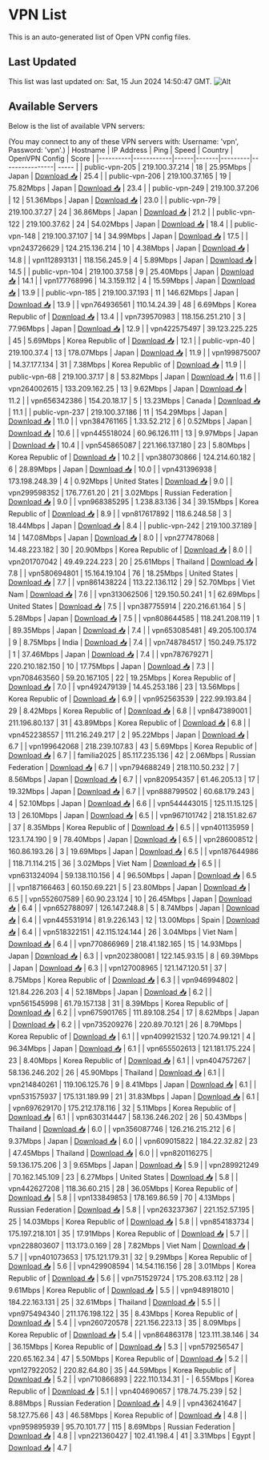 # VPN List

This is an auto-generated list of Open VPN config files.

## Last Updated

This list was last updated on: Sat, 15 Jun 2024 14:50:47 GMT.
![Alt](https://repobeats.axiom.co/api/embed/186b98318ef1479477931607c1ad7d823f12451f.svg "Repobeats analytics image")

## Available Servers

Below is the list of available VPN servers:

(You may connect to any of these VPN servers with: Username: 'vpn', Password: 'vpn'.)
| Hostname | IP Address | Ping | Speed | Country | OpenVPN Config | Score |
|----------|------------|------|-------|---------|----------------| ----- |
| public-vpn-205 | 219.100.37.214 | 18 | 25.95Mbps | Japan | [Download 📥](./configs/server_0_JP.ovpn) | 25.4 |
| public-vpn-206 | 219.100.37.165 | 19 | 75.82Mbps | Japan | [Download 📥](./configs/server_1_JP.ovpn) | 23.4 |
| public-vpn-249 | 219.100.37.206 | 12 | 51.36Mbps | Japan | [Download 📥](./configs/server_2_JP.ovpn) | 23.0 |
| public-vpn-79 | 219.100.37.27 | 24 | 36.86Mbps | Japan | [Download 📥](./configs/server_3_JP.ovpn) | 21.2 |
| public-vpn-122 | 219.100.37.62 | 24 | 54.02Mbps | Japan | [Download 📥](./configs/server_4_JP.ovpn) | 18.4 |
| public-vpn-148 | 219.100.37.107 | 14 | 34.99Mbps | Japan | [Download 📥](./configs/server_5_JP.ovpn) | 17.5 |
| vpn243726629 | 124.215.136.214 | 10 | 4.38Mbps | Japan | [Download 📥](./configs/server_6_JP.ovpn) | 14.8 |
| vpn112893131 | 118.156.245.9 | 4 | 5.89Mbps | Japan | [Download 📥](./configs/server_7_JP.ovpn) | 14.5 |
| public-vpn-104 | 219.100.37.58 | 9 | 25.40Mbps | Japan | [Download 📥](./configs/server_8_JP.ovpn) | 14.1 |
| vpn177768996 | 14.3.159.112 | 4 | 15.59Mbps | Japan | [Download 📥](./configs/server_9_JP.ovpn) | 13.9 |
| public-vpn-185 | 219.100.37.193 | 11 | 146.62Mbps | Japan | [Download 📥](./configs/server_10_JP.ovpn) | 13.9 |
| vpn764936561 | 110.14.24.39 | 48 | 6.69Mbps | Korea Republic of | [Download 📥](./configs/server_11_KR.ovpn) | 13.4 |
| vpn739570983 | 118.156.251.210 | 3 | 77.96Mbps | Japan | [Download 📥](./configs/server_12_JP.ovpn) | 12.9 |
| vpn422575497 | 39.123.225.225 | 45 | 5.69Mbps | Korea Republic of | [Download 📥](./configs/server_13_KR.ovpn) | 12.1 |
| public-vpn-40 | 219.100.37.4 | 13 | 178.07Mbps | Japan | [Download 📥](./configs/server_14_JP.ovpn) | 11.9 |
| vpn199875007 | 14.37.177.134 | 31 | 7.38Mbps | Korea Republic of | [Download 📥](./configs/server_15_KR.ovpn) | 11.9 |
| public-vpn-68 | 219.100.37.17 | 8 | 53.82Mbps | Japan | [Download 📥](./configs/server_16_JP.ovpn) | 11.6 |
| vpn264002615 | 133.209.162.25 | 13 | 9.62Mbps | Japan | [Download 📥](./configs/server_17_JP.ovpn) | 11.2 |
| vpn656342386 | 154.20.18.17 | 5 | 13.23Mbps | Canada | [Download 📥](./configs/server_18_CA.ovpn) | 11.1 |
| public-vpn-237 | 219.100.37.186 | 11 | 154.29Mbps | Japan | [Download 📥](./configs/server_19_JP.ovpn) | 11.0 |
| vpn384761165 | 1.33.52.212 | 6 | 0.52Mbps | Japan | [Download 📥](./configs/server_20_JP.ovpn) | 10.6 |
| vpn445518024 | 60.96.126.111 | 13 | 9.97Mbps | Japan | [Download 📥](./configs/server_21_JP.ovpn) | 10.4 |
| vpn545865087 | 221.166.137.180 | 23 | 5.80Mbps | Korea Republic of | [Download 📥](./configs/server_22_KR.ovpn) | 10.2 |
| vpn380730866 | 124.214.60.182 | 6 | 28.89Mbps | Japan | [Download 📥](./configs/server_23_JP.ovpn) | 10.0 |
| vpn431396938 | 173.198.248.39 | 4 | 0.92Mbps | United States | [Download 📥](./configs/server_24_US.ovpn) | 9.0 |
| vpn299598352 | 176.77.61.20 | 21 | 3.02Mbps | Russian Federation | [Download 📥](./configs/server_25_RU.ovpn) | 9.0 |
| vpn968385295 | 1.238.83.136 | 34 | 39.15Mbps | Korea Republic of | [Download 📥](./configs/server_26_KR.ovpn) | 8.9 |
| vpn817617892 | 118.6.248.58 | 3 | 18.44Mbps | Japan | [Download 📥](./configs/server_27_JP.ovpn) | 8.4 |
| public-vpn-242 | 219.100.37.189 | 14 | 147.08Mbps | Japan | [Download 📥](./configs/server_28_JP.ovpn) | 8.0 |
| vpn277478068 | 14.48.223.182 | 30 | 20.90Mbps | Korea Republic of | [Download 📥](./configs/server_29_KR.ovpn) | 8.0 |
| vpn201707042 | 49.49.224.223 | 20 | 25.61Mbps | Thailand | [Download 📥](./configs/server_30_TH.ovpn) | 7.8 |
| vpn580694801 | 15.164.19.104 | 76 | 18.25Mbps | United States | [Download 📥](./configs/server_31_US.ovpn) | 7.7 |
| vpn861438224 | 113.22.136.112 | 29 | 52.70Mbps | Viet Nam | [Download 📥](./configs/server_32_VN.ovpn) | 7.6 |
| vpn313062506 | 129.150.50.241 | 1 | 62.69Mbps | United States | [Download 📥](./configs/server_33_US.ovpn) | 7.5 |
| vpn387755914 | 220.216.61.164 | 5 | 5.28Mbps | Japan | [Download 📥](./configs/server_34_JP.ovpn) | 7.5 |
| vpn808644585 | 118.241.208.119 | 1 | 89.35Mbps | Japan | [Download 📥](./configs/server_35_JP.ovpn) | 7.4 |
| vpn653085481 | 49.205.100.174 | 9 | 8.75Mbps | India | [Download 📥](./configs/server_36_IN.ovpn) | 7.4 |
| vpn748784517 | 150.249.75.172 | 1 | 37.46Mbps | Japan | [Download 📥](./configs/server_37_JP.ovpn) | 7.4 |
| vpn787679271 | 220.210.182.150 | 10 | 17.75Mbps | Japan | [Download 📥](./configs/server_38_JP.ovpn) | 7.3 |
| vpn708463560 | 59.20.167.105 | 22 | 19.25Mbps | Korea Republic of | [Download 📥](./configs/server_39_KR.ovpn) | 7.0 |
| vpn492479139 | 14.45.253.186 | 23 | 13.56Mbps | Korea Republic of | [Download 📥](./configs/server_40_KR.ovpn) | 6.9 |
| vpn952563539 | 222.99.193.84 | 29 | 8.42Mbps | Korea Republic of | [Download 📥](./configs/server_41_KR.ovpn) | 6.8 |
| vpn847389001 | 211.196.80.137 | 31 | 43.89Mbps | Korea Republic of | [Download 📥](./configs/server_42_KR.ovpn) | 6.8 |
| vpn452238557 | 111.216.249.217 | 2 | 95.22Mbps | Japan | [Download 📥](./configs/server_43_JP.ovpn) | 6.7 |
| vpn199642068 | 218.239.107.83 | 43 | 5.69Mbps | Korea Republic of | [Download 📥](./configs/server_44_KR.ovpn) | 6.7 |
| familia2025 | 85.117.235.136 | 42 | 2.06Mbps | Russian Federation | [Download 📥](./configs/server_45_RU.ovpn) | 6.7 |
| vpn794688249 | 218.110.50.232 | 7 | 8.56Mbps | Japan | [Download 📥](./configs/server_46_JP.ovpn) | 6.7 |
| vpn820954357 | 61.46.205.13 | 17 | 19.32Mbps | Japan | [Download 📥](./configs/server_47_JP.ovpn) | 6.7 |
| vpn888799502 | 60.68.179.243 | 4 | 52.10Mbps | Japan | [Download 📥](./configs/server_48_JP.ovpn) | 6.6 |
| vpn544443015 | 125.11.15.125 | 13 | 26.10Mbps | Japan | [Download 📥](./configs/server_49_JP.ovpn) | 6.5 |
| vpn967101742 | 218.151.82.67 | 37 | 8.35Mbps | Korea Republic of | [Download 📥](./configs/server_50_KR.ovpn) | 6.5 |
| vpn401135959 | 123.1.74.190 | 9 | 78.40Mbps | Japan | [Download 📥](./configs/server_51_JP.ovpn) | 6.5 |
| vpn286008512 | 160.86.193.26 | 3 | 19.69Mbps | Japan | [Download 📥](./configs/server_52_JP.ovpn) | 6.5 |
| vpn187644986 | 118.71.114.215 | 36 | 3.02Mbps | Viet Nam | [Download 📥](./configs/server_53_VN.ovpn) | 6.5 |
| vpn631324094 | 59.138.110.156 | 4 | 96.50Mbps | Japan | [Download 📥](./configs/server_54_JP.ovpn) | 6.5 |
| vpn187166463 | 60.150.69.221 | 5 | 23.80Mbps | Japan | [Download 📥](./configs/server_55_JP.ovpn) | 6.5 |
| vpn552607589 | 60.90.23.124 | 10 | 26.45Mbps | Japan | [Download 📥](./configs/server_56_JP.ovpn) | 6.4 |
| vpn652788097 | 126.147.248.8 | 5 | 8.74Mbps | Japan | [Download 📥](./configs/server_57_JP.ovpn) | 6.4 |
| vpn445531914 | 81.9.226.143 | 12 | 13.00Mbps | Spain | [Download 📥](./configs/server_58_ES.ovpn) | 6.4 |
| vpn518322151 | 42.115.124.144 | 26 | 3.04Mbps | Viet Nam | [Download 📥](./configs/server_59_VN.ovpn) | 6.4 |
| vpn770866969 | 218.41.182.165 | 15 | 14.93Mbps | Japan | [Download 📥](./configs/server_60_JP.ovpn) | 6.3 |
| vpn202380081 | 122.145.93.15 | 8 | 69.39Mbps | Japan | [Download 📥](./configs/server_61_JP.ovpn) | 6.3 |
| vpn127008965 | 121.147.120.51 | 37 | 8.75Mbps | Korea Republic of | [Download 📥](./configs/server_62_KR.ovpn) | 6.3 |
| vpn946994802 | 121.84.226.203 | 4 | 52.18Mbps | Japan | [Download 📥](./configs/server_63_JP.ovpn) | 6.2 |
| vpn561545998 | 61.79.157.138 | 31 | 8.39Mbps | Korea Republic of | [Download 📥](./configs/server_64_KR.ovpn) | 6.2 |
| vpn675901765 | 111.89.108.254 | 17 | 8.62Mbps | Japan | [Download 📥](./configs/server_65_JP.ovpn) | 6.2 |
| vpn735209276 | 220.89.70.121 | 26 | 8.79Mbps | Korea Republic of | [Download 📥](./configs/server_66_KR.ovpn) | 6.1 |
| vpn409921532 | 120.74.99.121 | 4 | 96.34Mbps | Japan | [Download 📥](./configs/server_67_JP.ovpn) | 6.1 |
| vpn655502613 | 121.181.175.224 | 23 | 8.40Mbps | Korea Republic of | [Download 📥](./configs/server_68_KR.ovpn) | 6.1 |
| vpn404757267 | 58.136.246.202 | 26 | 45.90Mbps | Thailand | [Download 📥](./configs/server_69_TH.ovpn) | 6.1 |
| vpn214840261 | 119.106.125.76 | 9 | 8.41Mbps | Japan | [Download 📥](./configs/server_70_JP.ovpn) | 6.1 |
| vpn531575937 | 175.131.189.99 | 21 | 31.83Mbps | Japan | [Download 📥](./configs/server_71_JP.ovpn) | 6.1 |
| vpn697629170 | 175.212.178.116 | 32 | 5.11Mbps | Korea Republic of | [Download 📥](./configs/server_72_KR.ovpn) | 6.1 |
| vpn630314447 | 58.136.246.202 | 26 | 50.43Mbps | Thailand | [Download 📥](./configs/server_73_TH.ovpn) | 6.0 |
| vpn356087746 | 126.216.215.212 | 6 | 9.37Mbps | Japan | [Download 📥](./configs/server_74_JP.ovpn) | 6.0 |
| vpn609015822 | 184.22.32.82 | 23 | 47.45Mbps | Thailand | [Download 📥](./configs/server_75_TH.ovpn) | 6.0 |
| vpn820116275 | 59.136.175.206 | 3 | 9.65Mbps | Japan | [Download 📥](./configs/server_76_JP.ovpn) | 5.9 |
| vpn289921249 | 70.162.145.109 | 23 | 6.27Mbps | United States | [Download 📥](./configs/server_77_US.ovpn) | 5.8 |
| vpn442627208 | 118.36.60.215 | 28 | 36.05Mbps | Korea Republic of | [Download 📥](./configs/server_78_KR.ovpn) | 5.8 |
| vpn133849853 | 178.169.86.59 | 70 | 4.13Mbps | Russian Federation | [Download 📥](./configs/server_79_RU.ovpn) | 5.8 |
| vpn263237367 | 221.152.57.195 | 25 | 14.03Mbps | Korea Republic of | [Download 📥](./configs/server_80_KR.ovpn) | 5.8 |
| vpn854183734 | 175.197.218.101 | 35 | 17.91Mbps | Korea Republic of | [Download 📥](./configs/server_81_KR.ovpn) | 5.7 |
| vpn228803607 | 113.173.0.169 | 28 | 7.82Mbps | Viet Nam | [Download 📥](./configs/server_82_VN.ovpn) | 5.7 |
| vpn401073653 | 175.121.179.31 | 32 | 9.29Mbps | Korea Republic of | [Download 📥](./configs/server_83_KR.ovpn) | 5.6 |
| vpn429908594 | 14.54.116.156 | 28 | 3.01Mbps | Korea Republic of | [Download 📥](./configs/server_84_KR.ovpn) | 5.6 |
| vpn751529724 | 175.208.63.112 | 28 | 9.61Mbps | Korea Republic of | [Download 📥](./configs/server_85_KR.ovpn) | 5.5 |
| vpn948918010 | 184.22.163.131 | 25 | 32.61Mbps | Thailand | [Download 📥](./configs/server_86_TH.ovpn) | 5.5 |
| vpn975494340 | 211.176.198.122 | 35 | 8.43Mbps | Korea Republic of | [Download 📥](./configs/server_87_KR.ovpn) | 5.4 |
| vpn260720578 | 221.156.223.13 | 35 | 8.09Mbps | Korea Republic of | [Download 📥](./configs/server_88_KR.ovpn) | 5.4 |
| vpn864863178 | 123.111.38.146 | 34 | 36.15Mbps | Korea Republic of | [Download 📥](./configs/server_89_KR.ovpn) | 5.3 |
| vpn579256547 | 220.65.162.34 | 47 | 5.50Mbps | Korea Republic of | [Download 📥](./configs/server_90_KR.ovpn) | 5.2 |
| vpn127922052 | 220.82.64.80 | 35 | 44.59Mbps | Korea Republic of | [Download 📥](./configs/server_91_KR.ovpn) | 5.2 |
| vpn710866893 | 222.110.134.31 | - | 6.55Mbps | Korea Republic of | [Download 📥](./configs/server_92_KR.ovpn) | 5.1 |
| vpn404690657 | 178.74.75.239 | 52 | 8.88Mbps | Russian Federation | [Download 📥](./configs/server_93_RU.ovpn) | 4.9 |
| vpn436241647 | 58.127.75.66 | 43 | 46.58Mbps | Korea Republic of | [Download 📥](./configs/server_94_KR.ovpn) | 4.8 |
| vpn959895939 | 95.70.101.77 | 115 | 8.69Mbps | Russian Federation | [Download 📥](./configs/server_95_RU.ovpn) | 4.8 |
| vpn221360427 | 102.41.198.4 | 41 | 3.31Mbps | Egypt | [Download 📥](./configs/server_96_EG.ovpn) | 4.7 |
